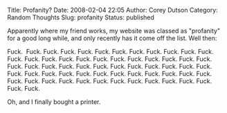 Title: Profanity?
Date: 2008-02-04 22:05
Author: Corey Dutson
Category: Random Thoughts
Slug: profanity
Status: published

Apparently where my friend works, my website was classed as "profanity"
for a good long while, and only recently has it come off the list. Well
then:

Fuck.  Fuck. Fuck. Fuck. Fuck. Fuck. Fuck. Fuck. Fuck. Fuck. Fuck. Fuck.
Fuck. Fuck. Fuck. Fuck. Fuck. Fuck. Fuck. Fuck. Fuck. Fuck. Fuck. Fuck.
Fuck. Fuck. Fuck. Fuck. Fuck. Fuck. Fuck. Fuck. Fuck. Fuck. Fuck. Fuck.
Fuck. Fuck. Fuck. Fuck. Fuck. Fuck. Fuck. Fuck. Fuck. Fuck. Fuck. Fuck.
Fuck. Fuck. Fuck. Fuck. Fuck. Fuck. Fuck. Fuck. Fuck. Fuck. Fuck. Fuck.
Fuck. Fuck.

Oh, and I finally bought a printer.
